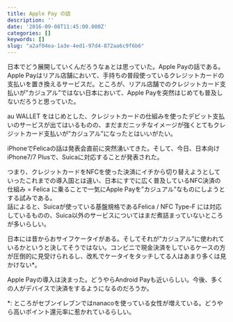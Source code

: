 ```yaml
---
title: Apple Pay の話
description: ''
date: '2016-09-08T11:45:00.000Z'
categories: []
keywords: []
slug: "a2af04ea-1a3e-4ed1-97d4-872aa6c9f6b6"
---
```

日本でどう展開していくんだろうなぁとは思っていた。Apple Payの話である。  
Apple Payはリアル店舗において、手持ちの普段使っているクレジットカードの支払いを置き換えるサービスだ。ところが、リアル店舗でのクレジットカード支払いが”カジュアル”ではない日本において、Apple Payを突然はじめても普及しないだろうと思っていた。

au WALLET をはじめとした、クレジットカードの仕組みを使ったデビット支払いのサービスが出てはいるものの、まだまだニッチなイメージが強くとてもクレジットカード支払いが”カジュアル”になったとはいいがたい。

iPhoneでFelicaの話は発表会直前に突然湧いてきた。そして、今日、日本向けiPhone7/7 Plusで、Suicaに対応することが発表された。

つまり、クレジットカードをNFCを使った決済にイチから切り替えようとしていったこれまでの導入国とは違い、日本にすでに広く普及しているNFC決済の仕組み = Felica に乗ることで一気にApple Payを”カジュアル”なものにしようとする試みである。  
話によると、Suicaが使っている基盤規格であるFelica / NFC Type-F には対応しているものの、Suica以外のサービスについてはまだ煮詰まっていないところが多いらしい。

日本には昔からおサイフケータイがある。そしてそれが”カジュアル”に使われているかというと決してそうではない。コンビニで現金決済をしているケースの方が圧倒的に見受けられるし、改札でケータイをタッチしてる人はあまり多くは見かけない\*。

Apple Payの導入は決まった。どうやらAndroid Payも近いらしい。今後、多くの人がデバイスで決済をするようになるのだろうか。

\*: ところがセブンイレブンではnanacoを使っている女性が増えている。どうやら高いポイント還元率に惹かれているらしい。